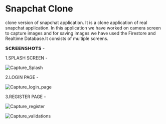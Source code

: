 # Snapchat Clone 
 clone version of snapchat application.
It is a clone application of real snapchat application. In this application we have worked on camera screen to capture images and for saving images we have used the Firestore and Realtime Database.It consists of multiple screens.

𝗦𝗖𝗥𝗘𝗘𝗡𝗦𝗛𝗢𝗧𝗦 -

1.SPLASH SCREEN - 

![Capture_Splash](https://user-images.githubusercontent.com/52343737/121502983-46b3d980-c9fe-11eb-83b6-008d3dc96635.PNG)


2.LOGIN PAGE - 

![Capture_login_page](https://user-images.githubusercontent.com/52343737/121501600-0142dc80-c9fd-11eb-8a1f-37c423184ea8.PNG)

3.REGISTER PAGE - 

![Capture_register](https://user-images.githubusercontent.com/52343737/121502561-e7ee6000-c9fd-11eb-898d-457e2c387fb9.PNG)


![Capture_validations](https://user-images.githubusercontent.com/52343737/121503308-94304680-c9fe-11eb-9e20-5423a6354d48.PNG)

